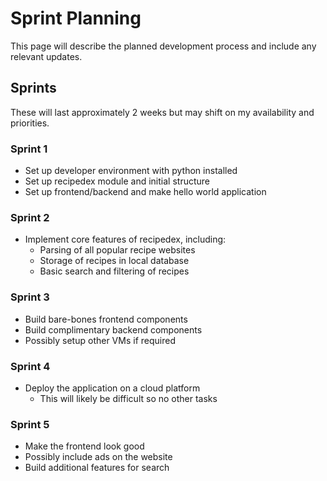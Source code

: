 # Sprint Planning

This page will describe the planned development process and include any relevant updates.

## Sprints

These will last approximately 2 weeks but may shift on my availability and priorities.

### Sprint 1

* Set up developer environment with python installed
* Set up recipedex module and initial structure
* Set up frontend/backend and make hello world application

### Sprint 2

* Implement core features of recipedex, including:
  * Parsing of all popular recipe websites
  * Storage of recipes in local database
  * Basic search and filtering of recipes

### Sprint 3

* Build bare-bones frontend components
* Build complimentary backend components
* Possibly setup other VMs if required

### Sprint 4

* Deploy the application on a cloud platform
  * This will likely be difficult so no other tasks

### Sprint 5

* Make the frontend look good
* Possibly include ads on the website
* Build additional features for search